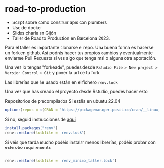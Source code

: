# road-to-production
- Script sobre como construir apis con plumbers
- Uso de docker
- Slides charla en Gijón
- Taller de Road to Production en Barcelona 2023.


Para el taller es importante clonarse el repo. Una buena forma es hacerse un fork en github. Así podrás hacer tus propios cambios y eventualmente enviarme Pull Requests si ves algo que tenga mal o alguna otra aportación. 

Una vez lo tengas "forkeado", puedes desde `Rstudio File > New project > Version Control > Git` y poner la url de tu fork 

Las librerías que he usado están en el fichero `renv.lock` 

Una vez que has creado el proyecto desde  Rstudio, puedes hacer esto

Repositorios de precompilados
Si estáis en ubuntu 22.04

```r
options(repos = c(CRAN = "https://packagemanager.posit.co/cran/__linux__/jammy/latest"))

```

Si no, seguid instrucciones de [aquí](https://packagemanager.posit.co/client/#/repos/cran/setup)

```r
install.packages("renv")
renv::restore(lockfile = 'renv.lock')
```

Si véis que tarda mucho podéis instalar menos librerías, podéis probar con este otro requirements 

```r

renv::restore(lockfile = 'renv_minimo_taller.lock')
```


